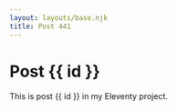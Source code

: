 ```yaml
---
layout: layouts/base.njk
title: Post 441
---
```


# Post {{ id }}

This is post {{ id }} in my Eleventy project.
